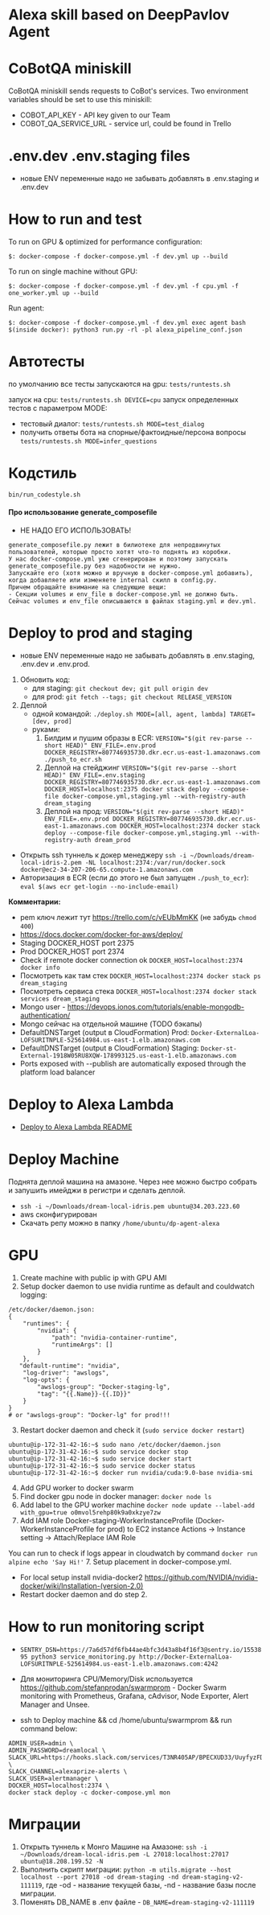 # Alexa skill based on DeepPavlov Agent

CoBotQA miniskill
========================
CoBotQA miniskill sends requests to CoBot's services. Two environment variables
should be set to use this miniskill:
 * COBOT_API_KEY - API key given to our Team
 * COBOT_QA_SERVICE_URL - service url, could be found in Trello

 .env.dev .env.staging files
 =======================

 - новые ENV переменные надо не забывать добавлять в .env.staging и .env.dev

How to run and test
=======================
To run on GPU & optimized for performance configuration:
```
$: docker-compose -f docker-compose.yml -f dev.yml up --build
```

To run on single machine without GPU:
```
$: docker-compose -f docker-compose.yml -f dev.yml -f cpu.yml -f one_worker.yml up --build
```

Run agent:
```
$: docker-compose -f docker-compose.yml -f dev.yml exec agent bash
$(inside docker): python3 run.py -rl -pl alexa_pipeline_conf.json
```

Автотесты
====================
по умолчанию все тесты запускаются на gpu: `tests/runtests.sh`

запуск на cpu: `tests/runtests.sh DEVICE=cpu`
запуск определенных тестов с параметром MODE:
- тестовый диалог: `tests/runtests.sh MODE=test_dialog`
- получить ответы бота на спорные/фактоидные/персона вопросы `tests/runtests.sh MODE=infer_questions`


Кодстиль
====================
`bin/run_codestyle.sh`

#### Про использование generate_composefile

- НЕ НАДО ЕГО ИСПОЛЬЗОВАТЬ!

```
generate_composefile.py лежит в билиотеке для непродвинутых пользователей, которые просто хотят что-то поднять из коробки.
У нас docker-compose.yml уже сгенерирован и поэтому запускать generate_composefile.py без надобности не нужно.
Запускайте его (хотя можно и вручную в docker-compose.yml добавить), когда добавляете или изменяете internal скилл в config.py.
Причем обращайте внимание на следующие вещи:
- Секции volumes и env_file в docker-compose.yml не должно быть. Сейчас volumes и env_file описываются в файлах staging.yml и dev.yml.
```

Deploy to prod and staging
=======================

- новые ENV переменные надо не забывать добавлять в .env.staging, .env.dev и .env.prod.

1. Обновить код:
    - для staging: `git checkout dev; git pull origin dev`
    - для prod: `git fetch --tags; git checkout RELEASE_VERSION`
2. Деплой
    - одной командой: `./deploy.sh MODE=[all, agent, lambda] TARGET=[dev, prod]`
    - руками:
        1. Билдим и пушим образы в ECR: `VERSION="$(git rev-parse --short HEAD)" ENV_FILE=.env.prod DOCKER_REGISTRY=807746935730.dkr.ecr.us-east-1.amazonaws.com ./push_to_ecr.sh`
        2. Деплой на стейджинг `VERSION="$(git rev-parse --short HEAD)" ENV_FILE=.env.staging DOCKER_REGISTRY=807746935730.dkr.ecr.us-east-1.amazonaws.com DOCKER_HOST=localhost:2375 docker stack deploy --compose-file docker-compose.yml,staging.yml --with-registry-auth dream_staging`
        2. Деплой на прод: `VERSION="$(git rev-parse --short HEAD)" ENV_FILE=.env.prod DOCKER_REGISTRY=807746935730.dkr.ecr.us-east-1.amazonaws.com DOCKER_HOST=localhost:2374 docker stack deploy --compose-file docker-compose.yml,staging.yml --with-registry-auth dream_prod`

- Открыть ssh туннель к докер менеджеру `ssh -i ~/Downloads/dream-local-idris-2.pem -NL localhost:2374:/var/run/docker.sock docker@ec2-34-207-206-65.compute-1.amazonaws.com`
- Авторизация в ECR (если до этого не был запущен `./push_to_ecr`): `eval $(aws ecr get-login --no-include-email)`

**Комментарии:**
- pem ключ лежит тут https://trello.com/c/vEUbMmKK (не забудь `chmod 400`)
- https://docs.docker.com/docker-for-aws/deploy/
- Staging DOCKER_HOST port 2375
- Prod DOCKER_HOST port 2374
- Check if remote docker connection ok `DOCKER_HOST=localhost:2374 docker info`
- Посмотреть как там стек `DOCKER_HOST=localhost:2374 docker stack ps dream_staging`
- Посмотреть сервиса стека `DOCKER_HOST=localhost:2374 docker stack services dream_staging`
- Mongo user - https://devops.ionos.com/tutorials/enable-mongodb-authentication/
- Mongo сейчас на отдельной машине (TODO бэкапы)
- DefaultDNSTarget (output в CloudFormation) Prod: `Docker-ExternalLoa-LOFSURITNPLE-525614984.us-east-1.elb.amazonaws.com`
- DefaultDNSTarget (output в CloudFormation) Staging: `Docker-st-External-1918W05RU8XQW-178993125.us-east-1.elb.amazonaws.com`
- Ports exposed with --publish are automatically exposed through the platform load balancer


Deploy to Alexa Lambda
=======================

- [Deploy to Alexa Lambda README](aws_lambda/README.md)


Deploy Machine
=======================
Поднята деплой машина на амазоне. Через нее можно быстро собрать и запушить имейджи в регистри и сделать деплой.

- `ssh -i ~/Downloads/dream-local-idris.pem ubuntu@34.203.223.60`
- aws сконфигурирован
- Скачать репу можно в папку `/home/ubuntu/dp-agent-alexa`


GPU
========================
1. Create machine with public ip with GPU AMI
2. Setup docker daemon to use nvidia runtime as default and couldwatch logging:
```
/etc/docker/daemon.json:
{
    "runtimes": {
        "nvidia": {
            "path": "nvidia-container-runtime",
            "runtimeArgs": []
        }
    },
   "default-runtime": "nvidia",
    "log-driver": "awslogs",
    "log-opts": {
        "awslogs-group": "Docker-staging-lg",
        "tag": "{{.Name}}-{{.ID}}"
    }
}
# or "awslogs-group": "Docker-lg" for prod!!!
```
3. Restart docker daemon and check it (`sudo service docker restart`)
```
ubuntu@ip-172-31-42-16:~$ sudo nano /etc/docker/daemon.json
ubuntu@ip-172-31-42-16:~$ sudo service docker stop
ubuntu@ip-172-31-42-16:~$ sudo service docker start
ubuntu@ip-172-31-42-16:~$ sudo service docker status
ubuntu@ip-172-31-42-16:~$ docker run nvidia/cuda:9.0-base nvidia-smi
```
4. Add GPU worker to docker swarm
5. Find docker gpu node in docker manager: `docker node ls`
5. Add label to the GPU worker machine `docker node update --label-add with_gpu=true o0mvol5rehp80k9a0xkzye7zw`
6. Add IAM role Docker-staging-WorkerInstanceProfile (Docker-WorkerInstanceProfile for prod) to EC2 instance Actions -> Instance setting -> Attach/Replace IAM Role

You can run to check if logs appear in cloudwatch by command `docker run alpine echo 'Say Hi!'`
7. Setup placement in docker-compose.yml.

- For local setup install nvidia-docker2 https://github.com/NVIDIA/nvidia-docker/wiki/Installation-(version-2.0)
- Restart docker daemon and do step 2.

How to run monitoring script
==========================
- `SENTRY_DSN=https://7a6d57df6fb44ae4bfc3d43a8b4f16f3@sentry.io/1553895 python3 service_monitoring.py http://Docker-ExternalLoa-LOFSURITNPLE-525614984.us-east-1.elb.amazonaws.com:4242`

- Для мониторинга CPU/Memory/Disk используется https://github.com/stefanprodan/swarmprom - Docker Swarm monitoring with Prometheus, Grafana, cAdvisor, Node Exporter, Alert Manager and Unsee.

- ssh to Deploy machine && cd /home/ubuntu/swarmprom && run command below:

```
ADMIN_USER=admin \
ADMIN_PASSWORD=dreamlocal \
SLACK_URL=https://hooks.slack.com/services/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 \
SLACK_CHANNEL=alexaprize-alerts \
SLACK_USER=alertmanager \
DOCKER_HOST=localhost:2374 \
docker stack deploy -c docker-compose.yml mon
```


Миграции
==========================

1. Открыть туннель к Монго Машине на Амазоне: `ssh -i ~/Downloads/dream-local-idris.pem -L 27018:localhost:27017 ubuntu@18.208.199.52 -N`
2. Выполнить скрипт миграции: `python -m utils.migrate --host localhost --port 27018 -od dream-staging -nd dream-staging-v2-111119`, где -od - название текущей базы, -nd - название базы после миграции.
3. Поменять DB_NAME в .env файле - `DB_NAME=dream-staging-v2-111119`
